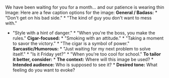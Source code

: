 We have been waiting for you for a month… and our patience is wearing thin  
Image: Here are a few caption options for the image: **General / Badass:** *
"Don't get on his bad side." * "The kind of guy you don't want to mess with."
* "Style with a hint of danger." * "When you're the boss, you make the rules."
**Cigar-focused:** * "Smoking with an attitude." * "Taking a moment to savor
the victory." * "The cigar is a symbol of power." **Sarcastic/Humorous:** *
"Just waiting for my next problem to solve itself." * "Is it Friday yet?" *
"When you're too cool for school." **To tailor it better, consider:** * **The
context:** Where will this image be used? * **Intended audience:** Who is
supposed to see it? * **Desired tone:** What feeling do you want to evoke?